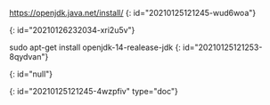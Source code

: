 https://openjdk.java.net/install/
{: id="20210125121245-wud6woa"}

{: id="20210126232034-xri2u5v"}

sudo apt-get install openjdk-14-realease-jdk
{: id="20210125121253-8qydvan"}

{: id="null"}


{: id="20210125121245-4wzpfiv" type="doc"}
